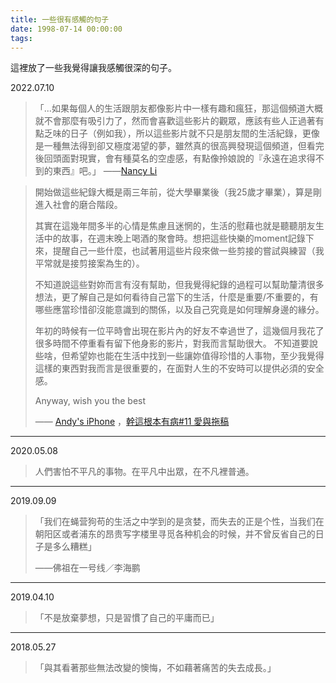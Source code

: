 ```yaml
---
title: 一些很有感觸的句子
date: 1998-07-14 00:00:00
tags: 
---
```


這裡放了一些我覺得讓我感觸很深的句子。

2022.07.10
> 「...如果每個人的生活跟朋友都像影片中一樣有趣和瘋狂，那這個頻道大概就不會那麼有吸引力了，然而會喜歡這些影片的觀眾，應該有些人正過著有點乏味的日子（例如我），所以這些影片就不只是朋友間的生活紀錄，更像是一種無法得到卻又極度渴望的夢，雖然真的很高興發現這個頻道，但看完後回頭面對現實，會有種莫名的空虛感，有點像拎娘說的『永遠在追求得不到的東西』吧。」
——[Nancy Li](https://www.youtube.com/channel/UCN8FqEENqs3Pkpv8RECMsWQ)

> 開始做這些紀錄大概是兩三年前，從大學畢業後（我25歲才畢業），算是剛進入社會的磨合階段。
>
> 其實在這幾年間多半的心情是焦慮且迷惘的，生活的慰藉也就是聽聽朋友生活中的故事，在週末晚上喝酒的聚會時。想把這些快樂的moment記錄下來，提醒自己一些什麼，也試著用這些片段來做一些剪接的嘗試與練習（我平常就是接剪接案為生的）。
>
> 不知道說這些對妳而言有沒有幫助，但我覺得紀錄的過程可以幫助釐清很多想法，更了解自己是如何看待自己當下的生活，什麼是重要/不重要的，有哪些應當珍惜卻沒能意識到的關係，以及自己究竟是如何理解身邊的緣分。 
>
> 年初的時候有一位平時會出現在影片內的好友不幸過世了，這幾個月我花了很多時間不停重看有留下他身影的影片，對我而言幫助很大。 不知道要說些啥，但希望妳也能在生活中找到一些讓妳值得珍惜的人事物，至少我覺得這樣的東西對我而言是很重要的，在面對人生的不安時可以提供必須的安全感。
>
> Anyway, wish you the best
>
>——  [Andy's iPhone](https://www.youtube.com/channel/UCw0kJy7-1qCGXEnE8IPet7w)
，[幹這根本有病#11 愛與拖稿](https://www.youtube.com/watch?v=mck0zEWZQic&lc=UgwNEaNOUbLKDSaLAY54AaABAg)

---

2020.05.08
> 人們害怕不平凡的事物。在平凡中出眾，在不凡裡普通。

---

2019.09.09
> 「我们在蝇营狗苟的生活之中学到的是贪婪，而失去的正是个性，当我们在朝阳区或者浦东的昂贵写字楼里寻觅各种机会的时候，并不曾反省自己的日子是多么糟糕」 
>
> ——佛祖在一号线／李海鹏

---

2019.04.10
> 「不是放棄夢想，只是習慣了自己的平庸而已」

---

2018.05.27
> 「與其看著那些無法改變的懊悔，不如藉著痛苦的失去成長。」